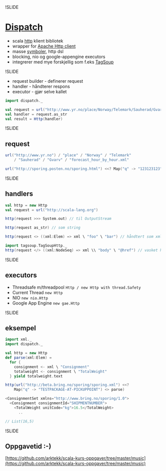 !SLIDE
# [Dispatch](http://dispatch.databinder.net/Dispatch.html) #
* scala [http](http://en.wikipedia.org/wiki/Hypertext_Transfer_Protocol) klient bibliotek
* wrapper for [Apache Http client](http://hc.apache.org/httpcomponents-client-ga/index.html)
* masse [symboler](http://www.flotsam.nl/dispatch-periodic-table.html), http dsl
* blocking, nio og google-appengine executors
* integrerer med mye forskjellig som f.eks [TagSoup](http://ccil.org/~cowan/XML/tagsoup/)

!SLIDE

* request builder - definerer request
* handler - håndterer respons
* executor - gjør selve kallet

```scala
import dispatch._

val request = url("http://www.yr.no/place/Norway/Telemark/Sauherad/Gvarv/forecast_hour_by_hour.xml")
val handler = request.as_str
val result = Http(handler)
```

!SLIDE
## request ##
```scala
url("http://www.yr.no") / "place" / "Norway" / "Telemark" 
	/ "Sauherad" / "Gvarv" / "forecast_hour_by_hour.xml"

url("http://sporing.posten.no/sporing.html") <<? Map("q" -> "123123123")
```

!SLIDE
## handlers ##
```scala
val http = new Http
val request = url("http://scala-lang.org")

http(request >>> System.out) // til OutputStream

http(request as_str) // som string

http(request <> ((xml:Elem) => xml \ "foo" \ "bar") // håndtert som xml

import tagsoup.TagSoupHttp._
http(request </> ((xml:NodeSeq) => xml \\ "body" \ "@href") // vasket html og håndtert som xml
```

!SLIDE
## executors ##
* Threadsafe m/threadpool  `Http / new Http with thread.Safety`
* Current Thread           `new Http`
* NIO                      `new nio.Http`
* Google App Engine        `new gae.Http`

!SLIDE
## eksempel ##
```scala
import xml._
import dispatch._

val http = new Http
def parse(xml:Elem) = 
  for {
    consignment <- xml \ "Consignment"
    totalweight <- consignment \ "TotalWeight"
  } yield totalweight.text

http(url("http://beta.bring.no/sporing/sporing.xml") <<? 
	Map("q" -> "TESTPACKAGE-AT-PICKUPPOINT") <> parse)

<ConsignmentSet xmlns="http://www.bring.no/sporing/1.0">
  <Consignment consignmentId="SHIPMENTNUMBER">
    <TotalWeight unitCode="kg">16.5</TotalWeight>
      ..

// List(16,5)
```

!SLIDE
## Oppgavetid :-) ##
[https://github.com/arktekk/scala-kurs-oppgaver/tree/master/music](https://github.com/arktekk/scala-kurs-oppgaver/tree/master/music)